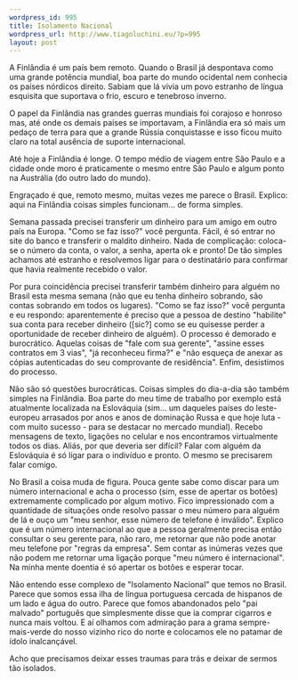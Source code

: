 ```yaml
--- 
wordpress_id: 995
title: Isolamento Nacional
wordpress_url: http://www.tiagoluchini.eu/?p=995
layout: post
---
```

A Finlândia é um país bem remoto. Quando o Brasil já despontava como uma grande potência mundial, boa parte do mundo ocidental nem conhecia os países nórdicos direito. Sabiam que lá vivia um povo estranho de língua esquisita que suportava o frio, escuro e tenebroso inverno.

O papel da Finlândia nas grandes guerras mundiais foi corajoso e honroso mas, até onde os demais países se importavam, a Finlândia era só mais um pedaço de terra para que a grande Rússia conquistasse e isso ficou muito claro na total ausência de suporte internacional.

Até hoje a Finlândia é longe. O tempo médio de viagem entre São Paulo e a cidade onde moro é praticamente o mesmo entre São Paulo e algum ponto na Austrália (do outro lado do mundo).

Engraçado é que, remoto mesmo, muitas vezes me parece o Brasil. Explico: aqui na Finlândia coisas simples funcionam... de forma simples.

Semana passada precisei transferir um dinheiro para um amigo em outro país na Europa. "Como se faz isso?" você pergunta. Fácil, é só entrar no site do banco e transferir o maldito dinheiro. Nada de complicação: coloca-se o número da conta, o valor, a senha, aperta ok e pronto! De tão simples achamos até estranho e resolvemos ligar para o destinatário para confirmar que havia realmente recebido o valor.

Por pura coincidência precisei transferir também dinheiro para alguém no Brasil esta mesma semana (não que eu tenha dinheiro sobrando, são contas sobrando em todos os lugares). "Como se faz isso?" você pergunta e eu respondo: aparentemente é preciso que a pessoa de destino "habilite" sua conta para receber dinheiro ([sic?] como se eu quisesse perder a oportunidade de receber dinheiro de alguém). O processo é demorado e burocrático. Aquelas coisas de "fale com sua gerente", "assine esses contratos em 3 vias", "já reconheceu firma?" e "não esqueça de anexar as cópias autenticadas do seu comprovante de residência". Enfim, desistimos do processo.

Não são só questões burocráticas. Coisas simples do dia-a-dia são também simples na Finlândia. Boa parte do meu time de trabalho por exemplo está atualmente localizada na Eslováquia (sim... um daqueles países do leste-europeu arrasados por anos e anos de dominação Russa e que hoje luta - com muito sucesso - para se destacar no mercado mundial). Recebo mensagens de texto, ligações no celular e nos encontramos virtualmente todos os dias. Aliás, por que deveria ser difícil? Falar com alguém da Eslováquia é só ligar para o indivíduo e pronto. O mesmo se precisarem falar comigo.

No Brasil a coisa muda de figura. Pouca gente sabe como discar para um número internacional e acha o processo (sim, esse de apertar os botões) extremamente complicado por algum motivo. Fico impressionado com a quantidade de situações onde resolvo passar o meu número para alguém de lá e ouço um "meu senhor, esse número de telefone é inválido". Explico que é um número internacional ao que a pessoa geralmente precisa então consultar o seu gerente para, não raro, me retornar que não pode anotar meu telefone por "regras da empresa". Sem contar as inúmeras vezes que não podem me retornar uma ligação porque "meu número é internacional". Na minha mente doentia é só apertar os botões e esperar tocar.

Não entendo esse complexo de "Isolamento Nacional" que temos no Brasil. Parece que somos essa ilha de língua portuguesa cercada de hispanos de um lado e água do outro. Parece que fomos abandonados pelo "pai malvado" português que simplesmente disse que ia comprar cigarros e nunca mais voltou. E aí olhamos com admiração para a grama sempre-mais-verde do nosso vizinho rico do norte e colocamos ele no patamar de ídolo inalcançável.

Acho que precisamos deixar esses traumas para trás e deixar de sermos tão isolados.
